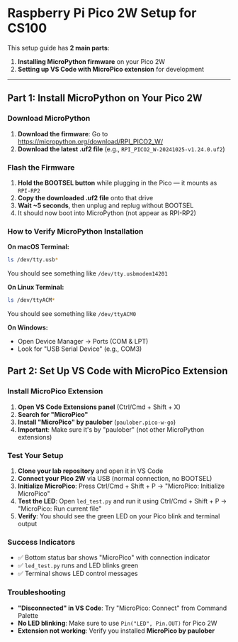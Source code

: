 # Raspberry Pi Pico 2W Setup for CS100

This setup guide has **2 main parts**:
1. **Installing MicroPython firmware** on your Pico 2W 
2. **Setting up VS Code with MicroPico extension** for development

---

## Part 1: Install MicroPython on Your Pico 2W

### Download MicroPython
1. **Download the firmware**: Go to https://micropython.org/download/RPI_PICO2_W/
2. **Download the latest .uf2 file** (e.g., `RPI_PICO2_W-20241025-v1.24.0.uf2`)

### Flash the Firmware
1. **Hold the BOOTSEL button** while plugging in the Pico — it mounts as `RPI-RP2`
2. **Copy the downloaded .uf2 file** onto that drive
3. **Wait ~5 seconds**, then unplug and replug without BOOTSEL
4. It should now boot into MicroPython (not appear as RPI-RP2)

### How to Verify MicroPython Installation
**On macOS Terminal:**
```bash
ls /dev/tty.usb*
```
You should see something like `/dev/tty.usbmodem14201`

**On Linux Terminal:**
```bash
ls /dev/ttyACM*
```
You should see something like `/dev/ttyACM0`

**On Windows:**
- Open Device Manager → Ports (COM & LPT)
- Look for "USB Serial Device" (e.g., COM3)

## Part 2: Set Up VS Code with MicroPico Extension

### Install MicroPico Extension
1. **Open VS Code Extensions panel** (Ctrl/Cmd + Shift + X)
2. **Search for "MicroPico"**
3. **Install "MicroPico" by paulober** (`paulober.pico-w-go`)
4. **Important**: Make sure it's by "paulober" (not other MicroPython extensions)

### Test Your Setup
1. **Clone your lab repository** and open it in VS Code
2. **Connect your Pico 2W** via USB (normal connection, no BOOTSEL)
3. **Initialize MicroPico**: Press Ctrl/Cmd + Shift + P → "MicroPico: Initialize MicroPico"
4. **Test the LED**: Open `led_test.py` and run it using Ctrl/Cmd + Shift + P → "MicroPico: Run current file"
5. **Verify**: You should see the green LED on your Pico blink and terminal output

### Success Indicators
- ✅ Bottom status bar shows "MicroPico" with connection indicator
- ✅ `led_test.py` runs and LED blinks green
- ✅ Terminal shows LED control messages

### Troubleshooting
- **"Disconnected" in VS Code**: Try "MicroPico: Connect" from Command Palette
- **No LED blinking**: Make sure to use `Pin("LED", Pin.OUT)` for Pico 2W
- **Extension not working**: Verify you installed **MicroPico by paulober**
